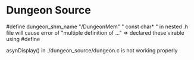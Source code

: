 # Dungeon Source

#define dungeon_shm_name "/DungeonMem"
" const char* " in nested .h file will cause error of "multiple definition of ..." => declared these virable using #define

asynDisplay() in ./dungeon_source/dungeon.c is not working properly
